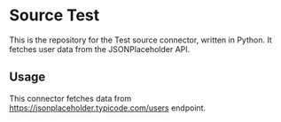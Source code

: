 # Source Test

This is the repository for the Test source connector, written in Python.
It fetches user data from the JSONPlaceholder API.

## Usage

This connector fetches data from https://jsonplaceholder.typicode.com/users endpoint.